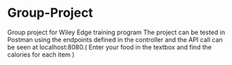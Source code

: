 # Group-Project
Group project for Wiley Edge training program
The project can be tested in Postman using the endpoints defined in the controller and the API call can be seen at localhost:8080.( Enter your food in the textbox and find the calories for each item ) 
